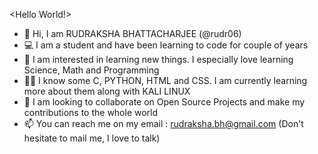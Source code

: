 <Hello World!>
- 👋 Hi, I am RUDRAKSHA BHATTACHARJEE (@rudr06)
- 💻 I am a student and have been learning to code for couple of years
- 🚀 I am interested in learning new things. I especially love learning Science, Math and Programming
- 👨‍💻 I know some C, PYTHON, HTML and CSS. I am currently learning more about them along with KALI LINUX 
- 💞️ I am looking to collaborate on Open Source Projects and make my contributions to the whole world
- 📫 You can reach me on my email : rudraksha.bh@gmail.com (Don't hesitate to mail me, I love to talk)
